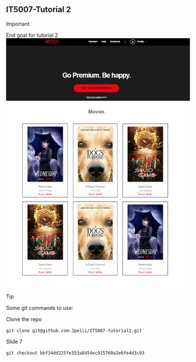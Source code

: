 ## IT5007-Tutorial 2

> [!IMPORTANT]
> End goal for tutorial 2
![Screenshot of the homepage](assets/home-page-screenshot.png)


> [!TIP]
> Some git commands to use:

Clone the repo
```
git clone git@github.com:Jpeiii/IT5007-tutorial2.git

```
Slide 7
```
git checkout bbf34dd225fe353a8454ec915769a2e6fe4d3c93

```

